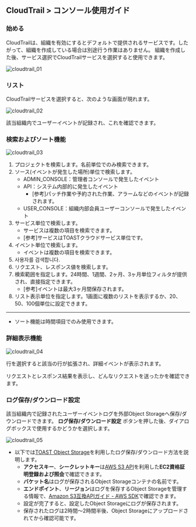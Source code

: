 ## CloudTrail > コンソール使用ガイド

### 始める
CloudTrailは、組織を有効にするとデフォルトで提供されるサービスです。したがって、組織を作成している場合は別途行う作業はありません。
組織を作成した後、サービス選択でCloudTrailサービスを選択すると使用できます。

![cloudtrail_01](https://static.toastoven.net/prod_cloudtrail/IMG01_JA.png)

### リスト

CloudTrailサービスを選択すると、次のような画面が現れます。

![cloudtrail_02](https://static.toastoven.net/prod_cloudtrail/IMG02_JA.png)

該当組織内でユーザーイベントが記録され、これを確認できます。

### 検索およびソート機能

![cloudtrail_03](https://static.toastoven.net/prod_cloudtrail/IMG03_JA.png)

1. プロジェクトを検索します。名前単位でのみ検索できます。
2. ソース(イベントが発生した場所)単位で検索します。
    - ADMIN_CONSOLE：管理者コンソールで発生したイベント
    - API：システム内部的に発生したイベント 
        - [参考]パッチ作業や予約された作業、アラームなどのイベントが記録されます。
    - USER_CONSOLE：組織内部会員ユーザーコンソールで発生したイベント
3. サービス単位で検索します。 
    - サービスは複数の項目を検索できます。
    - [参考]サービスはTOASTクラウドサービス単位です。
4. イベント単位で検索します。
    - イベントは複数の項目を検索できます。
5. 사용자를 검색합니다.
6. リクエスト、レスポンス値を検索します。
7. 検索範囲を指定します。24時間、1週間、2ヶ月、3ヶ月単位フィルタが提供され、直接指定できます。
    - [参考]イベントは最大3ヶ月間保存されます。
8. リスト表示単位を指定します。1画面に複数のリストを表示するか、20、50、100個単位に設定できます。

---

* ソート機能は時間項目でのみ使用できます。

### 詳細表示機能

![cloudtrail_04](https://static.toastoven.net/prod_cloudtrail/IMG04_JA.png)

行を選択すると該当の行が拡張され、詳細イベントが表示されます。

リクエストとレスポンス結果を表示し、どんなリクエストを送ったかを確認できます。


### ログ保存/ダウンロード設定
該当組織内で記録されたユーザーイベントログを外部Object Storageへ保存/ダウンロードできます。
**ログ保存/ダウンロード設定** ボタンを押した後、ダイアログボックスで使用するかどうかを選択します。

![cloudtrail_05](https://static.toastoven.net/prod_cloudtrail/IMG05_JA.png)

* 以下では[TOAST Object Storage](/Storage/Object%20Storage/ko/Overview/)を利用したログ保存/ダウンロード方法を説明します。
   * **アクセスキー**、**シークレットキー**は[AWS S3 API](/Storage/Object%20Storage/ko/s3-api-guide/#_1)を利用した**EC2資格証明登録および照会**で確認できます。
   * **バケット名**はログが保存されるObject Storageコンテナの名前です。
   * **エンドポイント**、**リージョン**はログを保存するObject Storageを管理する情報で、[Amazon S3互換APIガイド - AWS SDK](/Storage/Object%20Storage/ko/s3-api-guide#aws-sdk)で確認できます。
   * 設定が完了すると、設定したObject Storageにログが保存されます。
   * 保存されたログは2時間～2時間半後、Object Storageにアップロードされてから確認可能です。 

